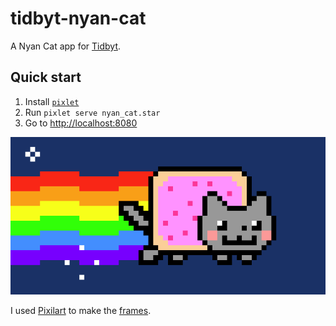 # tidbyt-nyan-cat
A Nyan Cat app for [Tidbyt](https://tidbyt.com/).

## Quick start
1. Install [`pixlet`](https://github.com/tidbyt/pixlet)
1. Run `pixlet serve nyan_cat.star`
1. Go to [http://localhost:8080](http://localhost:8080)

![](https://github.com/mackorone/tidbyt-nyan-cat/blob/main/nyan_cat.gif)

I used [Pixilart](https://www.pixilart.com/) to make the
[frames](https://github.com/mackorone/tidbyt-nyan-cat/blob/main/frames).
